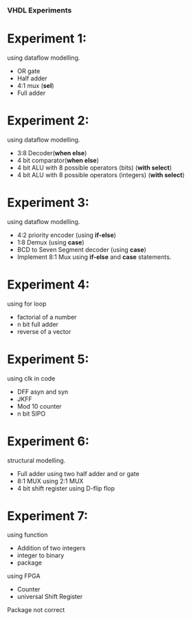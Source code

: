 ### VHDL Experiments 

# Experiment 1:

using dataflow modelling.
- OR gate
- Half adder
- 4:1 mux (**sel**)
- Full adder

# Experiment 2:

using dataflow modelling.
- 3:8 Decoder(**when else**)
- 4 bit comparator(**when else**)
- 4 bit ALU with 8 possible operators (bits) (**with select**)
- 4 bit ALU with 8 possible operators (integers) (**with select**)

# Experiment 3:

using dataflow modelling.
- 4:2 priority encoder (using **if-else**)
- 1:8 Demux (using **case**)
- BCD to Seven Segment decoder (using **case**)
- Implement 8:1 Mux using **if-else** and **case** statements.

# Experiment 4:

using for loop
- factorial of a number
- n bit full adder
- reverse of a vector

# Experiment 5:

using clk in code
- DFF asyn and syn
- JKFF
- Mod 10 counter
- n bit SIPO

# Experiment 6:

structural modelling.
- Full adder using two half adder and or gate
- 8:1 MUX using 2:1 MUX
- 4 bit shift register using D-flip flop 

# Experiment 7:

using function
- Addition of two integers
- integer to binary 
- package

using FPGA
- Counter
- universal Shift Register

Package not correct